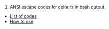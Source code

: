 1. ANSI escape codes for colours in bash output
  * [ List of codes ](https://en.wikipedia.org/wiki/ANSI_escape_code#Colors)
  * [ How to use ](https://stackoverflow.com/questions/5947742/how-to-change-the-output-color-of-echo-in-linux)
